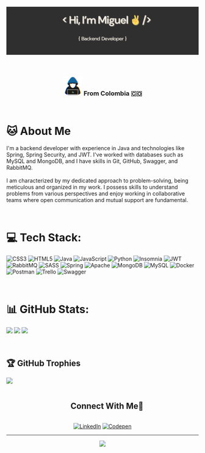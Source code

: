 ![Banner me](https://github.com/miguelmartin90/miguelmartin90/blob/60bce57a22433b1b1961794dfe79e2c69d67e07e/Banner_me.png)

<!--  -->
<br>
<h3 align="center"><picture><img src = "https://github.com/0xAbdulKhalid/0xAbdulKhalid/raw/main/assets/mdImages/about_me.gif" width = 50px></picture> From Colombia 🇨🇴</h3>
<br>

# :cat: About Me

I'm a backend developer with experience in Java and technologies like Spring, Spring Security, and JWT. I've worked with databases such as MySQL and MongoDB, and I have skills in Git, GitHub, Swagger, and RabbitMQ.<br><br>I am characterized by my dedicated approach to problem-solving, being meticulous and organized in my work. I possess skills to understand problems from various perspectives and enjoy working in collaborative teams where open communication and mutual support are fundamental.

<br>

# 💻 Tech Stack:
![CSS3](https://img.shields.io/badge/css3-%231572B6.svg?style=for-the-badge&logo=css3&logoColor=white) ![HTML5](https://img.shields.io/badge/html5-%23E34F26.svg?style=for-the-badge&logo=html5&logoColor=white) ![Java](https://img.shields.io/badge/java-%23ED8B00.svg?style=for-the-badge&logo=openjdk&logoColor=white) ![JavaScript](https://img.shields.io/badge/javascript-%23323330.svg?style=for-the-badge&logo=javascript&logoColor=%23F7DF1E) ![Python](https://img.shields.io/badge/python-3670A0?style=for-the-badge&logo=python&logoColor=ffdd54) ![Insomnia](https://img.shields.io/badge/Insomnia-black?style=for-the-badge&logo=insomnia&logoColor=5849BE) ![JWT](https://img.shields.io/badge/JWT-black?style=for-the-badge&logo=JSON%20web%20tokens) ![RabbitMQ](https://img.shields.io/badge/rabbitmq-FF6600?style=for-the-badge&logo=rabbitmq&logoColor=white) ![SASS](https://img.shields.io/badge/SASS-hotpink.svg?style=for-the-badge&logo=SASS&logoColor=white) ![Spring](https://img.shields.io/badge/spring-%236DB33F.svg?style=for-the-badge&logo=spring&logoColor=white) ![Apache](https://img.shields.io/badge/apache-%23D42029.svg?style=for-the-badge&logo=apache&logoColor=white) ![MongoDB](https://img.shields.io/badge/MongoDB-%234ea94b.svg?style=for-the-badge&logo=mongodb&logoColor=white) ![MySQL](https://img.shields.io/badge/mysql-%2300000f.svg?style=for-the-badge&logo=mysql&logoColor=white) ![Docker](https://img.shields.io/badge/docker-%230db7ed.svg?style=for-the-badge&logo=docker&logoColor=white) ![Postman](https://img.shields.io/badge/Postman-FF6C37?style=for-the-badge&logo=postman&logoColor=white) ![Trello](https://img.shields.io/badge/Trello-%23026AA7.svg?style=for-the-badge&logo=Trello&logoColor=white) ![Swagger](https://img.shields.io/badge/-Swagger-%23Clojure?style=for-the-badge&logo=swagger&logoColor=white)

<br>

# 📊 GitHub Stats:
![](https://github-readme-stats.vercel.app/api?username=miguelmartin90&theme=calm&hide_border=false&include_all_commits=false&count_private=false)
![](https://github-readme-streak-stats.herokuapp.com/?user=miguelmartin90&theme=calm&hide_border=false)
![](https://github-readme-stats.vercel.app/api/top-langs/?username=miguelmartin90&theme=calm&hide_border=false&include_all_commits=false&count_private=false&layout=compact)

<br>

## 🏆 GitHub Trophies
![](https://github-profile-trophy.vercel.app/?username=miguelmartin90&theme=monokai&no-frame=false&no-bg=true&margin-w=4)

<!-- Connect with me -->
<!--h2 without bottom border-->
<div align="center" id="user-content-toc">
  <ul align="center">
    <summary ><h2 align="center" style="display: inline-block">Connect With Me🤝</h2></summary>
  </ul>
</div>

<div align="center">
  
[![LinkedIn](https://img.shields.io/badge/LinkedIn-%230077B5.svg?logo=linkedin&logoColor=white)](https://linkedin.com/in/miguel-martinm) [![Codepen](https://img.shields.io/badge/Codepen-000000?style=for-the-badge&logo=codepen&logoColor=white)](https://codepen.io/miguelmartinm) 

<div/>


---
[![](https://visitcount.itsvg.in/api?id=miguelmartin90&icon=5&color=0)](https://visitcount.itsvg.in)

<!-- Proudly created with GPRM ( https://gprm.itsvg.in ) -->
